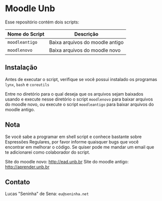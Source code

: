 Moodle Unb
==========

Esse repositório contém dois scripts:

Nome do Script | Descrição
---------------|----------
`moodleantigo` | Baixa arquivos do moodle antigo
`moodlenovo`   | Baixa arquivos do moodle novo


Instalação
----------

Antes de executar o script, verifique se você possui instalado os programas `lynx`,
`bash` e `coreutils`

Entre no diretório para o qual deseja que os arquivos sejam baixados usando e execute
nesse diretório o script `moodlenovo` para baixar arquivos do moodle novo, ou execute
o script `moodleantigo` para baixar arquivos do moodle antigo.


Nota
----

Se você sabe a programar em shell script e conhece bastante sobre Espressões Regulares, por
favor informe quaisquer bugs que você encontrar em melhorar o código. Se quiser pode me mandar
um email que te adicionarei como colaborador do script.

Site do moodle novo: http://ead.unb.br
Site do moodle antigo: http://aprender.unb.br


Contato
-------

Lucas "Seninha" de Sena: `eu@seninha.net`

